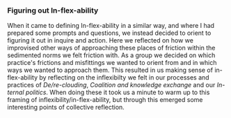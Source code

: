 ### Figuring out In-flex-ability

When it came to defining In-flex-ability in a similar way, and where I had prepared some prompts and questions, we instead decided to orient to figuring it out in inquire and action. Here we reflected on how we improvised other ways of approaching these places of friction within the sedimented norms we felt friction with. As a group we decided on which practice's frictions and misfittings we wanted to orient from and in which ways we wanted to approach them. This resulted in us making sense of in-flex-ability by reflecting on the inflexibilty we felt in our processes and practices of *De/re-clouding*, *Coalition and knowledge exchange* and our *In-ternal politics*. When doing these it took us a minute to warm up to this framing of inflexibility/in-flex-ability, but through this emerged some interesting points of collective reflection.

